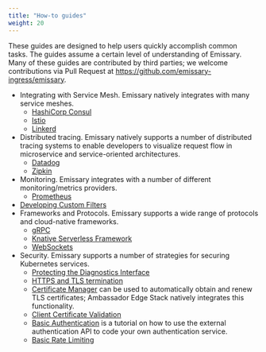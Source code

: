 ```yaml
---
title: "How-to guides"
weight: 20
---
```


These guides are designed to help users quickly accomplish common tasks. The guides assume a certain level of understanding of Emissary. Many of these guides are contributed by third parties; we welcome contributions via Pull Request at https://github.com/emissary-ingress/emissary.

* Integrating with Service Mesh. Emissary natively integrates with many service meshes.
  * [HashiCorp Consul](consul)
  * [Istio](istio)
  * [Linkerd](linkerd2)
* Distributed tracing. Emissary natively supports a number of distributed tracing systems to enable developers to visualize request flow in microservice and service-oriented architectures.
  * [Datadog](tracing-datadog)
  * [Zipkin](tracing-zipkin)
* Monitoring. Emissary integrates with a number of different monitoring/metrics providers.
  * [Prometheus](prometheus)
* [Developing Custom Filters](filter-dev-guide)
* Frameworks and Protocols. Emissary supports a wide range of protocols and cloud-native frameworks.
  * [gRPC](grpc)
  * [Knative Serverless Framework](knative)
  * [WebSockets](websockets)
* Security. Emissary supports a number of strategies for securing Kubernetes services.
  * [Protecting the Diagnostics Interface](protecting-diag-access)
  * [HTTPS and TLS termination](tls-termination)
  * [Certificate Manager](cert-manager) can be used to automatically obtain and renew TLS certificates; Ambassador Edge Stack natively integrates this functionality.
  * [Client Certificate Validation](client-cert-validation)
  * [Basic Authentication](basic-auth) is a tutorial on how to use the external authentication API to code your own authentication service.
  * [Basic Rate Limiting](rate-limiting-tutorial)
